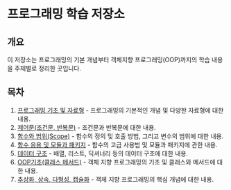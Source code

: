 # 프로그래밍 학습 저장소

## 개요

이 저장소는 프로그래밍의 기본 개념부터 객체지향 프로그래밍(OOP)까지의 학습 내용을 주제별로 정리한 곳입니다.

## 목차

1. [프로그래밍 기초 및 자료형](<./(1)%20프로그래밍%20기초%20및%20자료형.md>) - 프로그래밍의 기본적인 개념 및 다양한 자료형에 대한 내용.
2. [제어문(조건문, 반복문)](<./(2)%20제어문(조건문,%20반복문).md>) - 조건문과 반복문에 대한 내용.
3. [함수와 범위(Scope)](<./(3)%20함수와%20범위(Scope).md>) - 함수의 정의 및 호출 방법, 그리고 변수의 범위에 대한 내용.
4. [함수 응용 및 모듈과 패키지](<./(4)%20함수%20응용%20및%20모듈과%20패키지.md>) - 함수의 고급 사용법 및 모듈과 패키지에 관한 내용.
5. [데이터 구조](<./(5)%20데이터%20구조.md>) - 배열, 리스트, 딕셔너리 등의 데이터 구조에 대한 내용.
6. [OOP기초(클래스 메서드)](<./(6)%20OOP기초(클래스%20메서드).md>) - 객체 지향 프로그래밍의 기초 및 클래스와 메서드에 대한 내용.
7. [추상화, 상속, 다형성, 캡슐화](<./(7)%20추상화,%20상속,%20다형성,%20캡슐화.md>) - 객체 지향 프로그래밍의 핵심 개념에 대한 내용.

